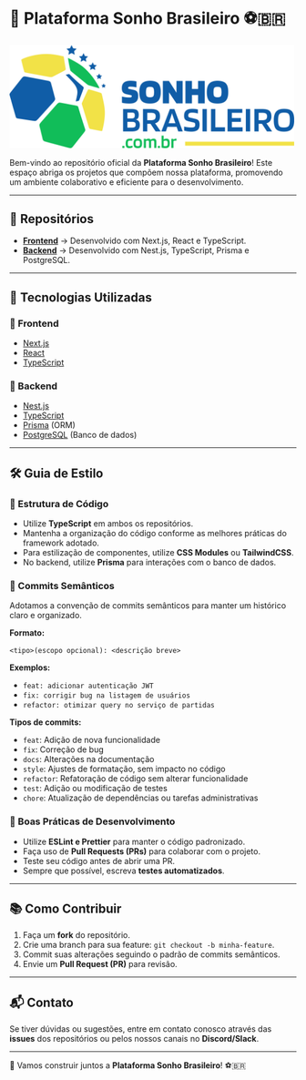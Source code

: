 # 🌟 Plataforma Sonho Brasileiro ⚽🇧🇷

<img width="500" src="./bg-sonho-colorido.png"/>

Bem-vindo ao repositório oficial da **Plataforma Sonho Brasileiro**! Este espaço abriga os projetos que compõem nossa plataforma, promovendo um ambiente colaborativo e eficiente para o desenvolvimento.

---

## 📌 Repositórios

- **[Frontend](https://github.com/brazilian-dream-org/web-sonho-brasileiro)** → Desenvolvido com Next.js, React e TypeScript.
- **[Backend](https://github.com/brazilian-dream-org/api-sonho-brasileiro)** → Desenvolvido com Nest.js, TypeScript, Prisma e PostgreSQL.

---

## 🚀 Tecnologias Utilizadas

### 🔹 Frontend
- [Next.js](https://nextjs.org/)
- [React](https://react.dev/)
- [TypeScript](https://www.typescriptlang.org/)

### 🔹 Backend
- [Nest.js](https://nestjs.com/)
- [TypeScript](https://www.typescriptlang.org/)
- [Prisma](https://www.prisma.io/) (ORM)
- [PostgreSQL](https://www.postgresql.org/) (Banco de dados)

---

## 🛠️ Guia de Estilo

### 📌 Estrutura de Código
- Utilize **TypeScript** em ambos os repositórios.
- Mantenha a organização do código conforme as melhores práticas do framework adotado.
- Para estilização de componentes, utilize **CSS Modules** ou **TailwindCSS**.
- No backend, utilize **Prisma** para interações com o banco de dados.

### 📌 Commits Semânticos
Adotamos a convenção de commits semânticos para manter um histórico claro e organizado.

**Formato:**
```
<tipo>(escopo opcional): <descrição breve>
```

**Exemplos:**
- `feat: adicionar autenticação JWT`
- `fix: corrigir bug na listagem de usuários`
- `refactor: otimizar query no serviço de partidas`

**Tipos de commits:**
- `feat`: Adição de nova funcionalidade
- `fix`: Correção de bug
- `docs`: Alterações na documentação
- `style`: Ajustes de formatação, sem impacto no código
- `refactor`: Refatoração de código sem alterar funcionalidade
- `test`: Adição ou modificação de testes
- `chore`: Atualização de dependências ou tarefas administrativas

### 📌 Boas Práticas de Desenvolvimento
- Utilize **ESLint e Prettier** para manter o código padronizado.
- Faça uso de **Pull Requests (PRs)** para colaborar com o projeto.
- Teste seu código antes de abrir uma PR.
- Sempre que possível, escreva **testes automatizados**.

---

## 📚 Como Contribuir
1. Faça um **fork** do repositório.
2. Crie uma branch para sua feature: `git checkout -b minha-feature`.
3. Commit suas alterações seguindo o padrão de commits semânticos.
4. Envie um **Pull Request (PR)** para revisão.

---

## 📬 Contato
Se tiver dúvidas ou sugestões, entre em contato conosco através das **issues** dos repositórios ou pelos nossos canais no **Discord/Slack**.

---

🚀 Vamos construir juntos a **Plataforma Sonho Brasileiro**! ⚽🇧🇷


<!--

**Here are some ideas to get you started:**

🙋‍♀️ A short introduction - what is your organization all about?
🌈 Contribution guidelines - how can the community get involved?
👩‍💻 Useful resources - where can the community find your docs? Is there anything else the community should know?
🍿 Fun facts - what does your team eat for breakfast?
🧙 Remember, you can do mighty things with the power of [Markdown](https://docs.github.com/github/writing-on-github/getting-started-with-writing-and-formatting-on-github/basic-writing-and-formatting-syntax)
-->
